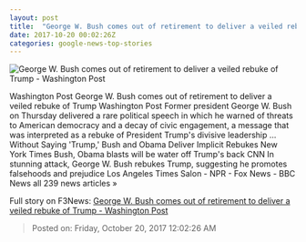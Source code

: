 ```yaml
---
layout: post
title:  "George W. Bush comes out of retirement to deliver a veiled rebuke of Trump - Washington Post"
date: 2017-10-20 00:02:26Z
categories: google-news-top-stories
---
```


![George W. Bush comes out of retirement to deliver a veiled rebuke of Trump - Washington Post](https://img.washingtonpost.com/rf/image_1484w/2010-2019/WashingtonPost/2017/10/19/National-Politics/Images/Bush_Center_Forum_83052-8687b.jpg?t=20170517)

Washington Post George W. Bush comes out of retirement to deliver a veiled rebuke of Trump Washington Post Former president George W. Bush on Thursday delivered a rare political speech in which he warned of threats to American democracy and a decay of civic engagement, a message that was interpreted as a rebuke of President Trump's divisive leadership ... Without Saying 'Trump,' Bush and Obama Deliver Implicit Rebukes New York Times Bush, Obama blasts will be water off Trump's back CNN In stunning attack, George W. Bush rebukes Trump, suggesting he promotes falsehoods and prejudice Los Angeles Times Salon - NPR - Fox News - BBC News all 239 news articles »


Full story on F3News: [George W. Bush comes out of retirement to deliver a veiled rebuke of Trump - Washington Post](http://www.f3nws.com/n/hVscG)

> Posted on: Friday, October 20, 2017 12:02:26 AM
